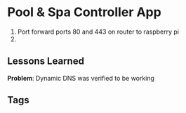 # Pool & Spa Controller App

1. Port forward ports 80 and 443 on router to raspberry pi  
2. 
## Lessons Learned
**Problem**: Dynamic DNS was verified to be working

## Tags
